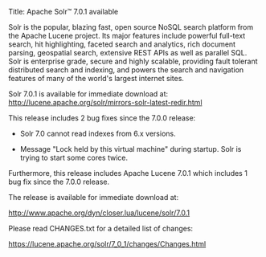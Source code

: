 Title: Apache Solr™ 7.0.1 available

Solr is the popular, blazing fast, open source NoSQL search platform from the
Apache Lucene project. Its major features include powerful full-text search,
hit highlighting, faceted search and analytics, rich document parsing,
geospatial search, extensive REST APIs as well as parallel SQL. Solr is
enterprise grade, secure and highly scalable, providing fault tolerant
distributed search and indexing, and powers the search and navigation
features of many of the world's largest internet sites.

Solr 7.0.1 is available for immediate download at:
<http://lucene.apache.org/solr/mirrors-solr-latest-redir.html>

This release includes 2 bug fixes since the 7.0.0 release:

* Solr 7.0 cannot read indexes from 6.x versions.

* Message "Lock held by this virtual machine" during startup.
  Solr is trying to start some cores twice.

Furthermore, this release includes Apache Lucene 7.0.1 which includes 1 bug
fix since the 7.0.0 release.

The release is available for immediate download at:

   <http://www.apache.org/dyn/closer.lua/lucene/solr/7.0.1>

Please read CHANGES.txt for a detailed list of changes:

   <https://lucene.apache.org/solr/7_0_1/changes/Changes.html>

